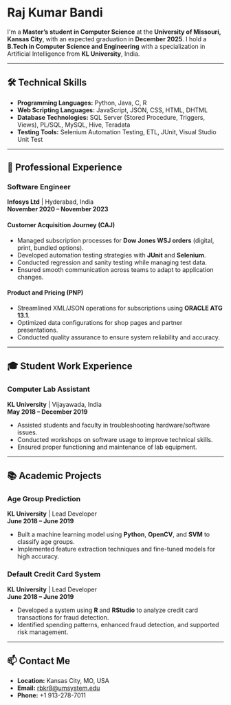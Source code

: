# Raj Kumar Bandi

I'm a **Master’s student in Computer Science** at the **University of Missouri, Kansas City**, with an expected graduation in **December 2025**. I hold a **B.Tech in Computer Science and Engineering** with a specialization in Artificial Intelligence from **KL University**, India.

---

## 🛠 Technical Skills

- **Programming Languages:** Python, Java, C, R  
- **Web Scripting Languages:** JavaScript, JSON, CSS, HTML, DHTML  
- **Database Technologies:** SQL Server (Stored Procedure, Triggers, Views), PL/SQL, MySQL, Hive, Teradata  
- **Testing Tools:** Selenium Automation Testing, ETL, JUnit, Visual Studio Unit Test  

---

## 💼 Professional Experience

### Software Engineer  
**Infosys Ltd** | Hyderabad, India  
**November 2020 – November 2023**  

#### Customer Acquisition Journey (CAJ)
- Managed subscription processes for **Dow Jones WSJ orders** (digital, print, bundled options).  
- Developed automation testing strategies with **JUnit** and **Selenium**.  
- Conducted regression and sanity testing while managing test data.  
- Ensured smooth communication across teams to adapt to application changes.

#### Product and Pricing (PNP)
- Streamlined XML/JSON operations for subscriptions using **ORACLE ATG 13.1**.  
- Optimized data configurations for shop pages and partner presentations.  
- Conducted quality assurance to ensure system reliability and accuracy.

---

## 🎓 Student Work Experience  

### Computer Lab Assistant  
**KL University** | Vijayawada, India  
**May 2018 – December 2019**  
- Assisted students and faculty in troubleshooting hardware/software issues.  
- Conducted workshops on software usage to improve technical skills.  
- Ensured proper functioning and maintenance of lab equipment.  

---

## 📚 Academic Projects  

### Age Group Prediction  
**KL University** | Lead Developer  
**June 2018 – June 2019**  
- Built a machine learning model using **Python**, **OpenCV**, and **SVM** to classify age groups.  
- Implemented feature extraction techniques and fine-tuned models for high accuracy.  

### Default Credit Card System  
**KL University** | Lead Developer  
**June 2018 – June 2019**  
- Developed a system using **R** and **RStudio** to analyze credit card transactions for fraud detection.  
- Identified spending patterns, enhanced fraud detection, and supported risk management.  

---

## 📫 Contact Me

- **Location:** Kansas City, MO, USA  
- **Email:** rbkr8@umsystem.edu 
- **Phone:** +1 913-278-7011  
